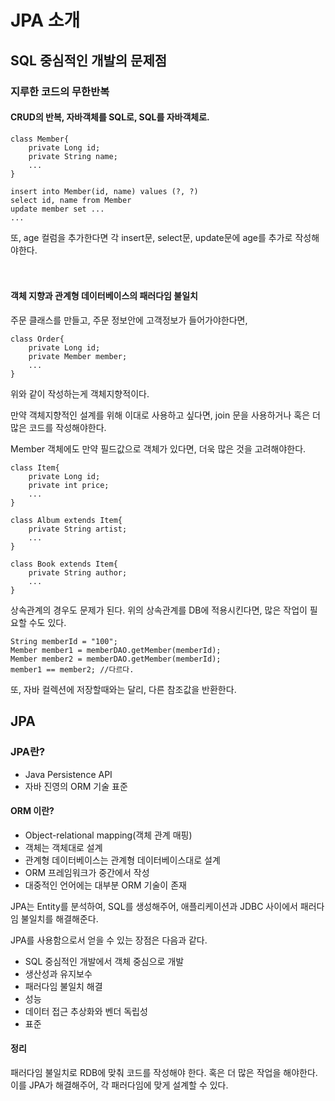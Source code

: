 # JPA 소개

## SQL 중심적인 개발의 문제점

### 지루한 코드의 무한반복

#### CRUD의 반복, 자바객체를 SQL로, SQL를 자바객체로.

    class Member{
        private Long id;
        private String name;
        ...
    }
    
    insert into Member(id, name) values (?, ?)
    select id, name from Member
    update member set ...
    ...
    
또, age 컬럼을 추가한다면 각 insert문, select문, update문에 age를 추가로 작성해야한다.

ㅤ

#### 객체 지향과 관계형 데이터베이스의 패러다임 불일치

주문 클래스를 만들고, 주문 정보안에 고객정보가 들어가야한다면,

    class Order{
        private Long id;
        private Member member;
        ...
    }

위와 같이 작성하는게 객체지향적이다. 

만약 객체지향적인 설계를 위해 이대로 사용하고 싶다면, join 문을 사용하거나 혹은 더 많은 코드를 작성해야한다.

Member 객체에도 만약 필드값으로 객체가 있다면, 더욱 많은 것을 고려해야한다.


    class Item{
        private Long id;
        private int price;
        ...
    }
    
    class Album extends Item{
        private String artist;
        ...
    }
    
    class Book extends Item{
        private String author;
        ...
    }

상속관계의 경우도 문제가 된다. 위의 상속관계를 DB에 적용시킨다면, 많은 작업이 필요할 수도 있다.

    String memberId = "100";
    Member member1 = memberDAO.getMember(memberId);
    Member member2 = memberDAO.getMember(memberId);
    member1 == member2; //다르다.

또, 자바 컬렉션에 저장할때와는 달리, 다른 참조값을 반환한다.

## JPA

### JPA란?

- Java Persistence API
- 자바 진영의 ORM 기술 표준

#### ORM 이란?

- Object-relational mapping(객체 관계 매핑)
- 객체는 객체대로 설계
- 관계형 데이터베이스는 관계형 데이터베이스대로 설계
- ORM 프레임워크가 중간에서 작성
- 대중적인 언어에는 대부분 ORM 기술이 존재

JPA는 Entity를 분석하여, SQL를 생성해주어, 애플리케이션과 JDBC 사이에서 패러다임 불일치를 해결해준다.

JPA를 사용함으로서 얻을 수 있는 장점은 다음과 같다.

- SQL 중심적인 개발에서 객체 중심으로 개발
- 생산성과 유지보수
- 패러다임 불일치 해결
- 성능
- 데이터 접근 추상화와 벤더 독립성
- 표준

#### 정리
패러다임 불일치로 RDB에 맞춰 코드를 작성해야 한다. 혹은 더 많은 작업을 해야한다.
이를 JPA가 해결해주어, 각 패러다임에 맞게 설계할 수 있다.


    
